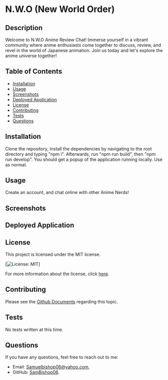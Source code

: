 # N.W.O (New World Order)

## Description
Welcome to N.W.O Anime Review Chat! Immerse yourself in a vibrant community where anime enthusiasts come together to discuss, review, and revel in the world of Japanese animation. Join us today and let's explore the anime universe together!

## Table of Contents
- [Installation](#installation)
- [Usage](#usage)
- [Screenshots](#screenshots)
- [Deployed Application](#deployed-application)
- [License](#license)
- [Contributing](#contributing)
- [Tests](#tests)
- [Questions](#questions)

## Installation
Clone the repository, install the dependencies by navigating to the root directory and typing "npm i". Afterwards, run "npm run build", then "npm run develop". You should get a popup of the application running locally. Use as normal. 

## Usage
Create an account, and chat online with other Anime Nerds! 

## Screenshots

## Deployed Application

## License
This project is licensed under the MIT license.

[![License: MIT](https://img.shields.io/badge/License-MIT-yellow.svg)]

For more information about the license, click [here](https://opensource.org/licenses/MIT).

## Contributing
Please see the [Github Documents](https://docs.github.com/en/get-started/exploring-projects-on-github/contributing-to-a-project) regarding this topic.

## Tests
No tests written at this time.

## Questions
If you have any questions, feel free to reach out to me:
- Email: Samuelbishop06@yahoo.com,
- GitHub: [SamBishop06](https://github.com/SamBishop06). 
